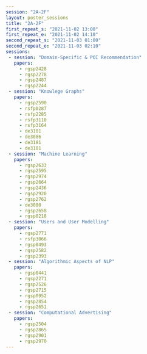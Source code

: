 ```yaml
---
session: "2A-2F"
layout: poster_sessions
title: "2A-2F"
first_repeat_s: "2021-11-02 13:00" 
first_repeat_e: "2021-11-02 14:10" 
second_repeat_s: "2021-11-03 01:00" 
second_repeat_e: "2021-11-03 02:10"
sessions:
 - session: "Domain-Specific & POI Recommendation"
   papers:
     - rgsp2428
     - rgsp2278
     - rgsp2487
     - rgsp2244
 - session: "Knowlege Graphs"
   papers:
     - rgsp2590
     - rsfp0287
     - rsfp2285
     - rsfp3110
     - rsfp3164
     - de3101
     - de3086
     - de3181
     - de3181
 - session: "Machine Learning"
   papers:
     - rgsp2633
     - rgsp2595
     - rgsp2974
     - rgsp2664
     - rgsp2436
     - rgsp2920
     - rgsp2762
     - de3080
     - rgsp2658
     - rgsp0218
 - session: "Users and User Modelling"
   papers:
     - rgsp2771
     - rsfp3066
     - rgsp0493
     - rgsp2582
     - rgsp2393
 - session: "Algorithmic Aspects of NLP"
   papers:
     - rgsp0441
     - rgsp2271
     - rgsp2526
     - rgsp2715
     - rgsp0952
     - rgsp2854
     - rgsp2651
 - session: "Computational Advertising"
   papers:
     - rgsp2504
     - rgsp2865
     - rgsp2901
     - rgsp2970
---
```

